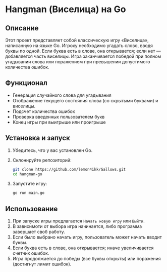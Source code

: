 # Hangman (Виселица) на Go

## Описание

Этот проект представляет собой классическую игру «Виселица», написанную на языке Go. Игроку необходимо угадать слово, вводя буквы по одной. Если буква есть в слове, она открывается; если нет — добавляется часть виселицы. Игра заканчивается победой при полном угадывании слова или поражением при превышении допустимого количества ошибок.

## Функционал

- Генерация случайного слова для угадывания
- Отображение текущего состояния слова (со скрытыми буквами) и виселицы.
- Подсчет количества ошибок
- Проверка введенных пользователем букв
- Конец игры при выигрыше или проигрыше

## Установка и запуск

1. Убедитесь, что у вас установлен Go.
2. Склонируйте репозиторий:

   ```sh
   git clone https://github.com/lemon4ikk/Gallows.git
   cd hangman-go
   ```

3. Запустите игру:

   ```sh
   go run main.go
   ```

## Использование

1. При запуске игры предлагается `Начать новую игру` или `Выйти`.
2. В зависимоти от выбора игра начинается, либо программа завершает своб работу.
3. Если было выбрано начать игру, пользователь может начать вводит буквы.
4. Если буква есть в слове, она открывается; иначе увеличивается счетчик ошибок.
5. Игра продолжается до победы (все буквы открыты) или поражения (достигнут лимит ошибок).
